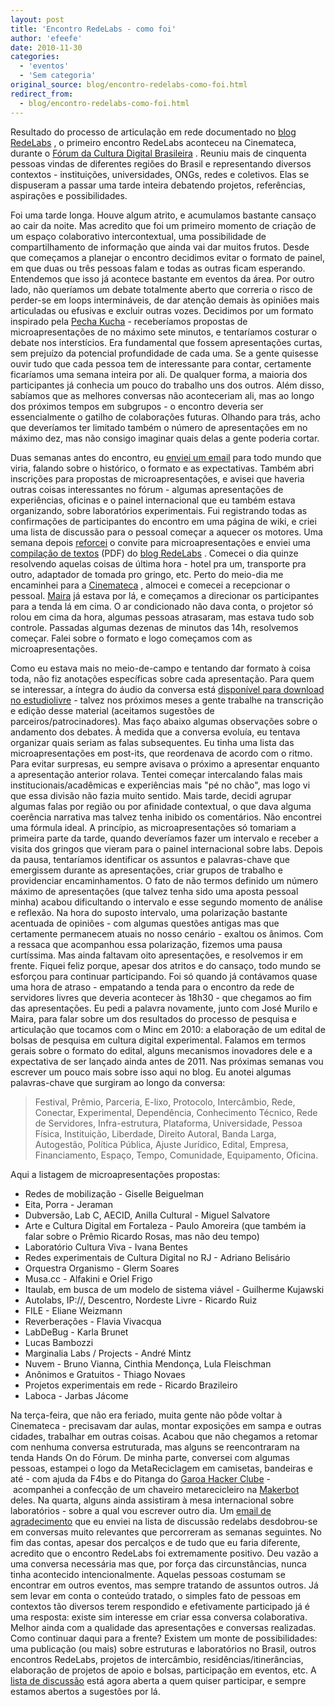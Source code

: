 ```yaml
---
layout: post
title: 'Encontro RedeLabs - como foi'
author: 'efeefe'
date: 2010-11-30
categories:
  - 'eventos'
  - 'Sem categoria'
original_source: blog/encontro-redelabs-como-foi.html
redirect_from:
  - blog/encontro-redelabs-como-foi.html
---
```


Resultado do processo de articulação em rede documentado no [blog RedeLabs](http://culturadigital.br/redelabs) , o primeiro encontro RedeLabs aconteceu na Cinemateca, durante o [Fórum da Cultura Digital Brasileira](http://culturadigital.br/forum2010) . Reuniu mais de cinquenta pessoas vindas de diferentes regiões do Brasil e representando diversos contextos - instituições, universidades, ONGs, redes e coletivos. Elas se dispuseram a passar uma tarde inteira debatendo projetos, referências, aspirações e possibilidades.

Foi uma tarde longa. Houve algum atrito, e acumulamos bastante cansaço ao cair da noite. Mas acredito que foi um primeiro momento de criação de um espaço colaborativo intercontextual, uma possibilidade de compartilhamento de informação que ainda vai dar muitos frutos. Desde que começamos a planejar o encontro decidimos evitar o formato de painel, em que duas ou três pessoas falam e todas as outras ficam esperando. Entendemos que isso já acontece bastante em eventos da área. Por outro lado, não queríamos um debate totalmente aberto que correria o risco de perder-se em loops intermináveis, de dar atenção demais às opiniões mais articuladas ou efusivas e excluir outras vozes. Decidimos por um formato inspirado pela [Pecha Kucha](http://pt.wikipedia.org/wiki/Pecha_Kucha) - receberíamos propostas de microapresentações de no máximo sete minutos, e tentaríamos costurar o debate nos interstícios. Era fundamental que fossem apresentações curtas, sem prejuízo da potencial profundidade de cada uma. Se a gente quisesse ouvir tudo que cada pessoa tem de interessante para contar, certamente ficaríamos uma semana inteira por ali. De qualquer forma, a maioria dos participantes já conhecia um pouco do trabalho uns dos outros. Além disso, sabíamos que as melhores conversas não aconteceriam ali, mas ao longo dos próximos tempos em subgrupos - o encontro deveria ser essencialmente o gatilho de colaborações futuras. Olhando para trás, acho que deveríamos ter limitado também o número de apresentações em no máximo dez, mas não consigo imaginar quais delas a gente poderia cortar.

Duas semanas antes do encontro, eu [enviei um email](http://culturadigital.br/redelabs/2010/11/redelabs-alinhando/) para todo mundo que viria, falando sobre o histórico, o formato e as expectativas. Também abri inscrições para propostas de microapresentações, e avisei que haveria outras coisas interessantes no fórum - algumas apresentações de experiências, oficinas e o painel internacional que eu também estava organizando, sobre laboratórios experimentais. Fui registrando todas as confirmações de participantes do encontro em uma página de wiki, e criei uma lista de discussão para o pessoal começar a aquecer os motores. Uma semana depois [reforcei](http://culturadigital.br/redelabs/2010/11/redelabs-uma-semana/) o convite para microapresentações e enviei uma [compilação de textos](http://culturadigital.br/redelabs/files/2010/11/redelabs1.pdf) (PDF) do [blog RedeLabs](http://culturadigital.br/redelabs/) . Comecei o dia quinze resolvendo aquelas coisas de última hora - hotel pra um, transporte pra outro, adaptador de tomada pro gringo, etc. Perto do meio-dia me encaminhei para a [Cinemateca](http://www.cinemateca.gov.br/) , almocei e comecei a recepcionar o pessoal. [Maira](http://bikini.veredas.net/) já estava por lá, e começamos a direcionar os participantes para a tenda lá em cima. O ar condicionado não dava conta, o projetor só rolou em cima da hora, algumas pessoas atrasaram, mas estava tudo sob controle. Passadas algumas dezenas de minutos das 14h, resolvemos começar. Falei sobre o formato e logo começamos com as microapresentações.

Como eu estava mais no meio-de-campo e tentando dar formato à coisa toda, não fiz anotações específicas sobre cada apresentação. Para quem se interessar, a íntegra do áudio da conversa está [disponível para download no estudiolivre](http://estudiolivre.org/el-gallery_view.php?arquivoId=8235) - talvez nos próximos meses a gente trabalhe na transcrição e edição desse material (aceitamos sugestões de parceiros/patrocinadores). Mas faço abaixo algumas observações sobre o andamento dos debates. À medida que a conversa evoluía, eu tentava organizar quais seriam as falas subsequentes. Eu tinha uma lista das microapresentações em post-its, que reordenava de acordo com o ritmo. Para evitar surpresas, eu sempre avisava o próximo a apresentar enquanto a apresentação anterior rolava. Tentei começar intercalando falas mais institucionais/acadêmicas e experiências mais \"pé no chão\", mas logo vi que essa divisão não fazia muito sentido. Mais tarde, decidi agrupar algumas falas por região ou por afinidade contextual, o que dava alguma coerência narrativa mas talvez tenha inibido os comentários. Não encontrei uma fórmula ideal. A princípio, as microapresentações só tomariam a primeira parte da tarde, quando deveríamos fazer um intervalo e receber a visita dos gringos que vieram para o painel internacional sobre labs. Depois da pausa, tentaríamos identificar os assuntos e palavras-chave que emergissem durante as apresentações, criar grupos de trabalho e providenciar encaminhamentos. O fato de não termos definido um número máximo de apresentações (que talvez tenha sido uma aposta pessoal minha) acabou dificultando o intervalo e esse segundo momento de análise e reflexão. Na hora do suposto intervalo, uma polarização bastante acentuada de opiniões - com algumas questões antigas mas que certamente permanecem atuais no nosso cenário - exaltou os ânimos. Com a ressaca que acompanhou essa polarização, fizemos uma pausa curtíssima. Mas ainda faltavam oito apresentações, e resolvemos ir em frente. Fiquei feliz porque, apesar dos atritos e do cansaço, todo mundo se esforçou para continuar participando. Foi só quando já contávamos quase uma hora de atraso - empatando a tenda para o encontro da rede de servidores livres que deveria acontecer às 18h30 - que chegamos ao fim das apresentações. Eu pedi a palavra novamente, junto com José Murilo e Maira, para falar sobre um dos resultados do processo de pesquisa e articulação que tocamos com o Minc em 2010: a elaboração de um edital de bolsas de pesquisa em cultura digital experimental. Falamos em termos gerais sobre o formato do edital, alguns mecanismos inovadores dele e a expectativa de ser lançado ainda antes de 2011. Nas próximas semanas vou escrever um pouco mais sobre isso aqui no blog. Eu anotei algumas palavras-chave que surgiram ao longo da conversa:

> Festival, Prêmio, Parceria, E-lixo, Protocolo, Intercâmbio, Rede, Conectar, Experimental, Dependência, Conhecimento Técnico, Rede de Servidores, Infra-estrutura, Plataforma, Universidade, Pessoa Física, Instituição, Liberdade, Direito Autoral, Banda Larga, Autogestão, Política Pública, Ajuste Jurídico, Edital, Empresa, Financiamento, Espaço, Tempo, Comunidade, Equipamento, Oficina.

Aqui a listagem de microapresentações propostas:

-   Redes de mobilização - Giselle Beiguelman
-   Eita, Porra - Jeraman
-   Dubversão, Lab C, AECID, Anilla Cultural - Miguel Salvatore
-   Arte e Cultura Digital em Fortaleza - Paulo Amoreira (que também ia falar sobre o Prêmio Ricardo Rosas, mas não deu tempo)
-   Laboratório Cultura Viva - Ivana Bentes
-   Redes experimentais de Cultura Digital no RJ - Adriano Belisário
-   Orquestra Organismo - Glerm Soares
-   Musa.cc - Alfakini e Oriel Frigo
-   Itaulab, em busca de um modelo de sistema viável - Guilherme Kujawski
-   Autolabs, IP://, Descentro, Nordeste Livre - Ricardo Ruiz
-   FILE - Eliane Weizmann
-   Reverberações - Flavia Vivacqua
-   LabDeBug - Karla Brunet
-   Lucas Bambozzi
-   Marginalia Labs / Projects - André Mintz
-   Nuvem - Bruno Vianna, Cinthia Mendonça, Lula Fleischman
-   Anônimos e Gratuitos - Thiago Novaes
-   Projetos experimentais em rede - Ricardo Brazileiro
-   Laboca - Jarbas Jácome

Na terça-feira, que não era feriado, muita gente não pôde voltar à Cinemateca - precisavam dar aulas, montar exposições em sampa e outras cidades, trabalhar em outras coisas. Acabou que não chegamos a retomar com nenhuma conversa estruturada, mas alguns se reencontraram na tenda Hands On do Fórum. De minha parte, conversei com algumas pessoas, estampei o logo da MetaReciclagem em camisetas, bandeiras e até - com ajuda da F4bs e do Pitanga do [Garoa Hacker Clube](http://garoa.net.br/wiki/Página_principal) -  acompanhei a confecção de um chaveiro metarecicleiro na [Makerbot](http://makerbot.com/) deles. Na quarta, alguns ainda assistiram à mesa internacional sobre laboratórios - sobre a qual vou escrever outro dia. Um [email de agradecimento](http://culturadigital.br/redelabs/2010/11/redelabs-valeu/) que eu enviei na lista de discussão redelabs desdobrou-se em conversas muito relevantes que percorreram as semanas seguintes. No fim das contas, apesar dos percalços e de tudo que eu faria diferente, acredito que o encontro RedeLabs foi extremamente positivo. Deu vazão a uma conversa necessária mas que, por força das circunstâncias, nunca tinha acontecido intencionalmente. Aquelas pessoas costumam se encontrar em outros eventos, mas sempre tratando de assuntos outros. Já sem levar em conta o conteúdo tratado, o simples fato de pessoas em contextos tão diversos terem respondido e efetivamente participado já é uma resposta: existe sim interesse em criar essa conversa colaborativa. Melhor ainda com a qualidade das apresentações e conversas realizadas. Como continuar daqui para a frente? Existem um monte de possibilidades: uma publicação (ou mais) sobre estruturas e laboratórios no Brasil, outros encontros RedeLabs, projetos de intercâmbio, residências/itinerâncias, elaboração de projetos de apoio e bolsas, participação em eventos, etc. A [lista de discussão](http://groups.google.com/group/redelabs) está agora aberta a quem quiser participar, e sempre estamos abertos a sugestões por lá.
